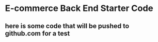 # E-commerce Back End Starter Code

## here is some code that will be pushed to github.com for a test